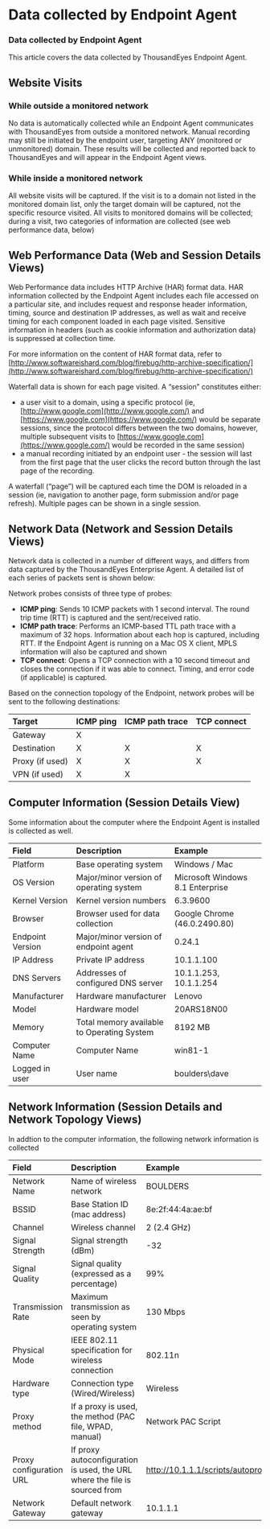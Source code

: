 # Data collected by Endpoint Agent

### Data collected by Endpoint Agent

This article covers the data collected by ThousandEyes Endpoint Agent.

## Website Visits

### While outside a monitored network

No data is automatically collected while an Endpoint Agent communicates with ThousandEyes from outside a monitored network.  Manual recording may still be initiated by the endpoint user, targeting ANY \(monitored or unmonitored\) domain.  These results will be collected and reported back to ThousandEyes and will appear in the Endpoint Agent views.

### While inside a monitored network

All website visits will be captured.  If the visit is to a domain not listed in the monitored domain list, only the target domain will be captured, not the specific resource visited.  All visits to monitored domains will be collected; during a visit, two categories of information are collected \(see web performance data, below\)

## Web Performance Data \(Web and Session Details Views\)

Web Performance data includes HTTP Archive \(HAR\) format data.  HAR information collected by the Endpoint Agent includes each file accessed on a particular site, and includes request and response header information, timing, source and destination IP addresses, as well as wait and receive timing for each component loaded in each page visited.  Sensitive information in headers \(such as cookie information and authorization data\) is suppressed at collection time.

For more information on the content of HAR format data, refer to [http://www.softwareishard.com/blog/firebug/http-archive-specification/](http://www.softwareishard.com/blog/firebug/http-archive-specification/)

Waterfall data is shown for each page visited.  A “session” constitutes either:

* a user visit to a domain, using a specific protocol \(ie, [http://www.google.com](http://www.google.com/) and [https://www.google.com](https://www.google.com/) would be separate sessions, since the protocol differs between the two domains, however, multiple subsequent visits to [https://www.google.com](https://www.google.com/) would be recorded in the same session\)
* a manual recording initiated by an endpoint user - the session will last from the first page that the user clicks the record button through the last page of the recording.

A waterfall \(“page”\) will be captured each time the DOM is reloaded in a session \(ie, navigation to another page, form submission and/or page refresh\).  Multiple pages can be shown in a single session.  

## Network Data \(Network and Session Details Views\)

Network data is collected in a number of different ways, and differs from data captured by the ThousandEyes Enterprise Agent.  A detailed list of each series of packets sent is shown below:

Network probes consists of three type of probes:

* **ICMP ping**: Sends 10 ICMP packets with 1 second interval. The round trip time \(RTT\) is captured and the sent/received ratio.
* **ICMP path trace**: Performs an ICMP-based TTL path trace with a maximum of 32 hops. Information about each hop is captured, including RTT.  If the Endpoint Agent is running on a Mac OS X client, MPLS information will also be captured and shown
* **TCP connect**: Opens a TCP connection with a 10 second timeout and closes the connection if it was able to connect. Timing, and error code \(if applicable\) is captured.

Based on the connection topology of the Endpoint, network probes will be sent to the following destinations:

| **Target** | **ICMP ping** | **ICMP path trace** | **TCP connect** |
| :--- | :--- | :--- | :--- |
| Gateway | X |  |  |
| Destination | X | X | X |
| Proxy \(if used\) | X | X | X |
| VPN \(if used\) | X | X |  |

##  Computer Information \(Session Details View\)

Some information about the computer where the Endpoint Agent is installed is collected as well.  

| **Field** | **Description** | **Example** |
| :--- | :--- | :--- |
| Platform | Base operating system | Windows / Mac |
| OS Version | Major/minor version of operating system | Microsoft Windows 8.1 Enterprise |
| Kernel Version | Kernel version numbers | 6.3.9600 |
| Browser | Browser used for data collection | Google Chrome \(46.0.2490.80\) |
| Endpoint Version | Major/minor version of endpoint agent | 0.24.1 |
| IP Address | Private IP address  | 10.1.1.100 |
| DNS Servers | Addresses of configured DNS server | 10.1.1.253, 10.1.1.254 |
| Manufacturer | Hardware manufacturer | Lenovo |
| Model | Hardware model | 20ARS18N00 |
| Memory | Total memory available to Operating System | 8192 MB |
| Computer Name | Computer Name  | win81-1 |
| Logged in user | User name | boulders\dave |

## Network Information \(Session Details and Network Topology Views\)

In addtion to the computer information, the following network information is collected

| **Field** | **Description** | **Example** |
| :--- | :--- | :--- |
| Network Name | Name of wireless network | BOULDERS |
| BSSID | Base Station ID \(mac address\) | 8e:2f:44:4a:ae:bf                              |
| Channel | Wireless channel | 2  \(2.4 GHz\) |
| Signal Strength | Signal strength \(dBm\) | -32 |
| Signal Quality | Signal quality \(expressed as a percentage\) | 99% |
| Transmission Rate | Maximum transmission as seen by operating system | 130 Mbps |
| Physical Mode | IEEE 802.11 specification for wireless connection | 802.11n |
| Hardware type | Connection type \(Wired/Wireless\) | Wireless |
| Proxy method | If a proxy is used, the method \(PAC file, WPAD, manual\) | Network PAC Script |
| Proxy configuration URL | If proxy autoconfiguration is used, the URL where the file is sourced from | http://10.1.1.1/scripts/autoproxy.pac |
| Network Gateway | Default network gateway | 10.1.1.1 |

